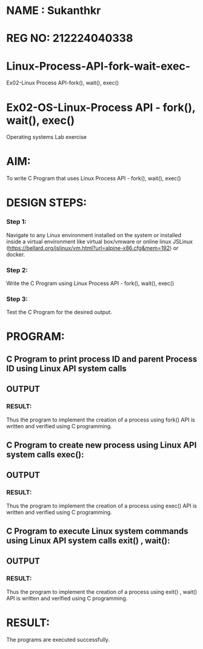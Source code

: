 # NAME : Sukanthkr
# REG NO: 212224040338

# Linux-Process-API-fork-wait-exec-
Ex02-Linux Process API-fork(), wait(), exec()
# Ex02-OS-Linux-Process API - fork(), wait(), exec()
Operating systems Lab exercise


# AIM:
To write C Program that uses Linux Process API - fork(), wait(), exec()

# DESIGN STEPS:

### Step 1:

Navigate to any Linux environment installed on the system or installed inside a virtual environment like virtual box/vmware or online linux JSLinux (https://bellard.org/jslinux/vm.html?url=alpine-x86.cfg&mem=192) or docker.

### Step 2:

Write the C Program using Linux Process API - fork(), wait(), exec()

### Step 3:

Test the C Program for the desired output. 

# PROGRAM:

## C Program to print process ID and parent Process ID using Linux API system calls


## OUTPUT

### RESULT:
Thus the program to implement the creation of a process using fork() API is written and verified using C programming.

## C Program to create new process using Linux API system calls exec():


## OUTPUT



### RESULT:
Thus the program to implement the creation of a process using exec() API is written and verified using C programming.


## C Program to execute Linux system commands using Linux API system calls exit() , wait():


   

## OUTPUT




### RESULT:
Thus the program to implement the creation of a process using exit() , wait() API is written and verified using C programming.


# RESULT:
The programs are executed successfully.
